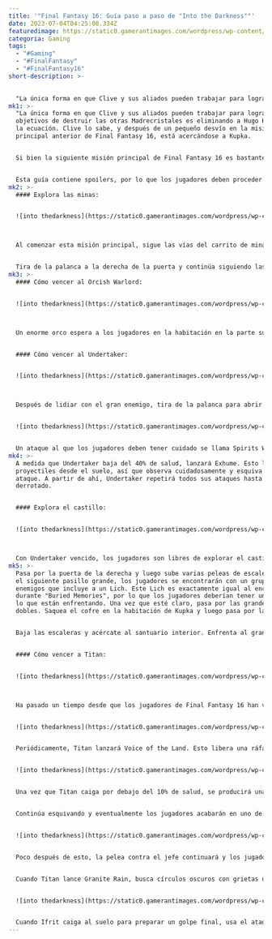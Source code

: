 ```yaml
---
title: '"Final Fantasy 16: Guía paso a paso de "Into the Darkness""'
date: 2023-07-04T04:25:08.334Z
featuredimage: https://static0.gamerantimages.com/wordpress/wp-content/uploads/2023/07/final-fantasy-16-into-the-darkness1.jpg?q=50&fit=contain&w=1140&h=&dpr=1.5
categoria: Gaming
tags:
  - "#Gaming"
  - "#FinalFantasy"
  - "#FinalFantasy16"
short-description: >-
  

  "La única forma en que Clive y sus aliados pueden trabajar para lograr sus objetivos de destruir las otras Madrecristales es eliminando a Hugo Kupka de la ecuación. Clive lo sabe, y después de un pequeño desvío en la misión principal anterior de Final Fantasy 16, está acercándose a Kupka.
mk1: >-
  "La única forma en que Clive y sus aliados pueden trabajar para lograr sus
  objetivos de destruir las otras Madrecristales es eliminando a Hugo Kupka de
  la ecuación. Clive lo sabe, y después de un pequeño desvío en la misión
  principal anterior de Final Fantasy 16, está acercándose a Kupka.


  Si bien la siguiente misión principal de Final Fantasy 16 es bastante corta, presenta muchas peleas y combates contra jefes. Los jugadores deberán mantenerse alerta, ya que los enemigos a los que se enfrenten no serán fáciles de derrotar. Esto es lo que los jugadores pueden esperar al comenzar la misión principal "Into the Darkness".


  Esta guía contiene spoilers, por lo que los jugadores deben proceder con precaución.
mk2: >-
  #### Explora las minas:


  ![into thedarkness](https://static0.gamerantimages.com/wordpress/wp-content/uploads/2023/07/final-fantasy-16-into-the-darkness2.jpg?q=50&fit=crop&w=1500&dpr=1.5 "into thedarkness")



  Al comenzar esta misión principal, sigue las vías del carrito de mina. Enfrenta al grupo de orcos que está cerca y luego pasa por debajo de la barricada para continuar. Enfrenta a otro grupo de enemigos y luego usa la palanca cercana para abrir la puerta grande. En la siguiente área hay una puerta que está parcialmente abierta. Atraviesa este espacio estrecho para llegar a la siguiente área. Varios grupos de enemigos atacarán a los jugadores de Final Fantasy 16. Si bien algunos de los orcos usarán magia, se pueden enfrentar fácilmente.


  Tira de la palanca a la derecha de la puerta y continúa siguiendo las vías. A la izquierda hay un cofre que contiene botín y una Poción a pocos metros de distancia. Las vías llevan a un callejón sin salida, así que gira a la derecha y abre la puerta. Esta puerta conduce a escaleras y a un cambio de escenario. Derrota a los orcos que guardan esta área y continúa subiendo las escaleras. Asegúrate de estar completamente curado antes de seguir adelante, sin embargo.
mk3: >-
  #### Cómo vencer al Orcish Warlord:


  ![into thedarkness](https://static0.gamerantimages.com/wordpress/wp-content/uploads/2023/07/final-fantasy-16-into-the-darkness3.jpg?q=50&fit=crop&w=1500&dpr=1.5 "into thedarkness")



  Un enorme orco espera a los jugadores en la habitación en la parte superior de las escaleras. Si bien no se considera un jefe, los jugadores aún deben tratarlo como tal. Estén atentos a sus ataques y esquívenlos siempre que sea posible. El Orcish Warlord también se teletransportará periódicamente. Sigue dañando al Orcish Warlord mientras esquivas sus ataques, y caerá antes de mucho tiempo.


  #### Cómo vencer al Undertaker:


  ![into thedarkness](https://static0.gamerantimages.com/wordpress/wp-content/uploads/2023/07/final-fantasy-16-into-the-darkness4.jpg?q=50&fit=crop&w=1500&dpr=1.5 "into thedarkness")



  Después de lidiar con el gran enemigo, tira de la palanca para abrir la puerta y avanzar en la historia. En la entrada del castillo hay varios objetos en el suelo. Recógelos todos y avanza hacia la puerta. La pelea anterior podría considerarse un calentamiento, ya que los jugadores de Final Fantasy 16 pronto son atacados por un jefe llamado Undertaker. Undertaker confía principalmente en ataques cuerpo a cuerpo. Se lanzará hacia los jugadores y también golpeará el suelo con su puño.


  ![into thedarkness](https://static0.gamerantimages.com/wordpress/wp-content/uploads/2023/07/final-fantasy-16-into-the-darkness5.jpg?q=50&fit=crop&w=1500&dpr=1.5 "into thedarkness")


  Un ataque al que los jugadores deben tener cuidado se llama Spirits Within. Cuando el jefe lanza este hechizo, libera un rayo de energía desde su pecho. Mantente detrás del jefe para evitar ser golpeado por este ataque.
mk4: >-
  A medida que Undertaker baja del 40% de salud, lanzará Exhume. Esto lanzará
  proyectiles desde el suelo, así que observa cuidadosamente y esquiva este
  ataque. A partir de ahí, Undertaker repetirá todos sus ataques hasta que sea
  derrotado.


  #### Explora el castillo:


  ![into thedarkness](https://static0.gamerantimages.com/wordpress/wp-content/uploads/2023/07/final-fantasy-16-into-the-darkness6.jpg?q=50&fit=crop&w=1500&dpr=1.5 "into thedarkness")



  Con Undertaker vencido, los jugadores son libres de explorar el castillo. Antes de subir las escaleras, ve a la derecha y saquea el cofre. Aunque el castillo puede parecer vacío, los jugadores deben esperar ser atacados por enemigos espectrales como espectros y renacidos. Atraviesa otro conjunto de puertas para llegar a la sala del trono. En este punto, los jugadores recibirán un tutorial sobre la habilidad de Valentía que los enemigos usarán periódicamente. Según el tutorial, derrota rápidamente a cualquier enemigo que haya sido fortalecido por Valentía, ya que causarán mucho más daño si se les deja sin control.
mk5: >-
  Pasa por la puerta de la derecha y luego sube varias peleas de escaleras. En
  el siguiente pasillo grande, los jugadores se encontrarán con un grupo de
  enemigos que incluye a un Lich. Este Lich es exactamente igual al encontrado
  durante "Buried Memories", por lo que los jugadores deberían tener una idea de
  lo que están enfrentando. Una vez que esté claro, pasa por las grandes puertas
  dobles. Saquea el cofre en la habitación de Kupka y luego pasa por la puerta.


  Baja las escaleras y acércate al santuario interior. Enfrenta al gran grupo de enemigos que guarda el santuario interior y pasa por la puerta. Pero prepárate para una pelea, ya que Hugo Kupka espera a los jugadores en la sala siguiente.


  #### Cómo vencer a Titan:


  ![into thedarkness](https://static0.gamerantimages.com/wordpress/wp-content/uploads/2023/07/final-fantasy-16-into-the-darkness7.jpg?q=50&fit=crop&w=1500&dpr=1.5 "into thedarkness")



  Ha pasado un tiempo desde que los jugadores de Final Fantasy 16 han visto una batalla contra un Eikon. Al igual que en batallas anteriores, la clave principal para ganar es esquivar los ataques desatados por el otro Eikon. Titan golpeará el suelo con su puño y también usará un ataque de pisotón. Debido a su gran tamaño, estos ataques tienen un tiempo de preparación largo. Busca las señales de cada ataque y esquívalos.


  ![into thedarkness](https://static0.gamerantimages.com/wordpress/wp-content/uploads/2023/07/final-fantasy-16-into-the-darkness8.jpg?q=50&fit=crop&w=1500&dpr=1.5 "into thedarkness")


  Periódicamente, Titan lanzará Voice of the Land. Esto libera una ráfaga de cristales desde el suelo. Cuando Titan caiga por debajo del 50% de salud, retrocederá y lanzará una serie de rocas a los jugadores. Sigue esquivando hasta que se active una escena. En este punto, los jugadores aprenderán una nueva habilidad llamada Brimstone. Para usar esta habilidad, mantén presionados y suelta "R2" y "Square". Cuanto más tiempo se mantengan presionados estos botones, más grande será la explosión provocada por Brimstone. Usa esta nueva habilidad para bloquear la gran roca arrojada por Titan. Brimstone tiene un tiempo de reutilización, así que los jugadores deben usarlo con moderación.


  ![into thedarkness](https://static0.gamerantimages.com/wordpress/wp-content/uploads/2023/07/final-fantasy-16-into-the-darkness9.jpg?q=50&fit=crop&w=1500&dpr=1.5 "into thedarkness")


  Una vez que Titan caiga por debajo del 10% de salud, se producirá una secuencia de Evasión Cinemática seguida de un Choque Cinemático. Aunque parezca que la batalla ha terminado, ese no es el caso. La pelea contra Titan acaba de comenzar. Una vez que termine la escena, Ifrit correrá automáticamente hacia Titan. Todo lo que los jugadores tienen que hacer es concentrarse en esquivar todos los ataques que se les lanzan.


  Continúa esquivando y eventualmente los jugadores acabarán en uno de los muchos brazos de Titan. Continúa esquivando los ataques como antes. Los jugadores pueden usar el botón "Square" para disparar ataques de proyectiles que destruyan las rocas que se acercan. Esquiva también los cristales que aparecen en el brazo. Prepárate para otra Evasión Cinemática, ya que se activará cuando Ifrit corra a lo largo de los brazos.


  ![into thedarkness](https://static0.gamerantimages.com/wordpress/wp-content/uploads/2023/07/final-fantasy-16-into-the-darkness10.jpg?q=50&fit=crop&w=1500&dpr=1.5 "into thedarkness")


  Poco después de esto, la pelea contra el jefe continuará y los jugadores tendrán el control completo sobre Ifrit nuevamente. Ataca el brazo de Titan y esquiva los cristales en movimiento. Busca partes brillantes de la arena y muévete fuera de ellas para evitar recibir daño. Prepárate para esquivar una lluvia de rocas cuando Titan retroceda su brazo. Sigue atacando a Titan hasta que su Barra de Voluntad se agote por completo. Poco después de que Titan se recupere, se activará otra escena que incluye una Evasión Cinemática. A partir de aquí, la pelea continuará como de costumbre.


  Cuando Titan lance Granite Rain, busca círculos oscuros con grietas de energía. Estos indican dónde va a caer una roca. No te quedes en esos lugares. Vuelve a desestabilizar a Titan y la pelea continuará después de otra Evasión Cinemática. Repite este proceso nuevamente y después de varios Choques Cinemáticos, Titan perderá su otro brazo.


  ![into thedarkness](https://static0.gamerantimages.com/wordpress/wp-content/uploads/2023/07/final-fantasy-16-into-the-darkness11.jpg?q=50&fit=crop&w=1500&dpr=1.5 "into thedarkness")


  Cuando Ifrit caiga al suelo para preparar un golpe final, usa el ataque a distancia para destruir las rocas que se acercan. Cuando aparezca otro brazo, dispárale repetidamente hasta que sea destruido. Ocurrirá otro Choque Cinemático y luego los jugadores continuarán luchando contra la versión más pequeña de Titan. Esquiva sus ataques y mantente en la ofensiva cuando sea posible. Cuando Titan caiga por debajo del 10% de salud, otra serie de Evasiones y Choques Cinemáticos concluirán la pelea y pondrán fin a la misión principal actual."
---
```

